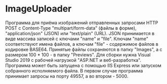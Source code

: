 # ImageUploader
Программа для приёма изображений отправленных запросами HTTP POST с Content-Type "multipart/form-data" (файлы в форме), "application/json" (JSON) или "text/plain" (URL). JSON принимается в виде массива записей с ключами "name" и "file". Ключам "name" соответствуют имена файлов, а ключам "file" - содержимое файлов в кодировке BASE64. Принятые файлы сохраняются в папку "Images", а с размером 100 * 100 - в папку "Previews". Для сборки нужна Visual Studio 2019 с рабочей нагрузкой "ASP.NET и веб-разработка". Программа может быть запущена с помощью IIS Express или запуском собранного исполняемого файла. В первом случае программа принимает запросы на порту 49557, а во втором - 5000.
